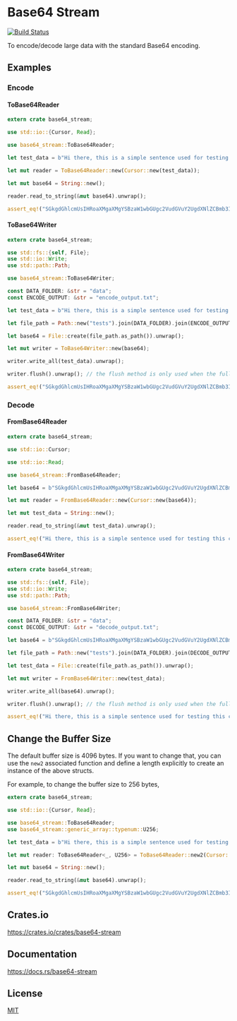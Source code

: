 Base64 Stream
====================

[![Build Status](https://travis-ci.org/magiclen/base64-stream.svg?branch=master)](https://travis-ci.org/magiclen/base64-stream)

To encode/decode large data with the standard Base64 encoding.

## Examples

### Encode

#### ToBase64Reader

```rust
extern crate base64_stream;

use std::io::{Cursor, Read};

use base64_stream::ToBase64Reader;

let test_data = b"Hi there, this is a simple sentence used for testing this crate. I hope all cases are correct.".to_vec();

let mut reader = ToBase64Reader::new(Cursor::new(test_data));

let mut base64 = String::new();

reader.read_to_string(&mut base64).unwrap();

assert_eq!("SGkgdGhlcmUsIHRoaXMgaXMgYSBzaW1wbGUgc2VudGVuY2UgdXNlZCBmb3IgdGVzdGluZyB0aGlzIGNyYXRlLiBJIGhvcGUgYWxsIGNhc2VzIGFyZSBjb3JyZWN0Lg==", base64);
```

#### ToBase64Writer

```rust
extern crate base64_stream;

use std::fs::{self, File};
use std::io::Write;
use std::path::Path;

use base64_stream::ToBase64Writer;

const DATA_FOLDER: &str = "data";
const ENCODE_OUTPUT: &str = "encode_output.txt";

let test_data = b"Hi there, this is a simple sentence used for testing this crate. I hope all cases are correct.".as_ref();

let file_path = Path::new("tests").join(DATA_FOLDER).join(ENCODE_OUTPUT);

let base64 = File::create(file_path.as_path()).unwrap();

let mut writer = ToBase64Writer::new(base64);

writer.write_all(test_data).unwrap();

writer.flush().unwrap(); // the flush method is only used when the full plain data has been written

assert_eq!("SGkgdGhlcmUsIHRoaXMgaXMgYSBzaW1wbGUgc2VudGVuY2UgdXNlZCBmb3IgdGVzdGluZyB0aGlzIGNyYXRlLiBJIGhvcGUgYWxsIGNhc2VzIGFyZSBjb3JyZWN0Lg==", fs::read_to_string(file_path).unwrap());
```

### Decode

#### FromBase64Reader

```rust
extern crate base64_stream;

use std::io::Cursor;

use std::io::Read;

use base64_stream::FromBase64Reader;

let base64 = b"SGkgdGhlcmUsIHRoaXMgaXMgYSBzaW1wbGUgc2VudGVuY2UgdXNlZCBmb3IgdGVzdGluZyB0aGlzIGNyYXRlLiBJIGhvcGUgYWxsIGNhc2VzIGFyZSBjb3JyZWN0Lg==".to_vec();

let mut reader = FromBase64Reader::new(Cursor::new(base64));

let mut test_data = String::new();

reader.read_to_string(&mut test_data).unwrap();

assert_eq!("Hi there, this is a simple sentence used for testing this crate. I hope all cases are correct.", test_data);
```

#### FromBase64Writer

```rust
extern crate base64_stream;

use std::fs::{self, File};
use std::io::Write;
use std::path::Path;

use base64_stream::FromBase64Writer;

const DATA_FOLDER: &str = "data";
const DECODE_OUTPUT: &str = "decode_output.txt";

let base64 = b"SGkgdGhlcmUsIHRoaXMgaXMgYSBzaW1wbGUgc2VudGVuY2UgdXNlZCBmb3IgdGVzdGluZyB0aGlzIGNyYXRlLiBJIGhvcGUgYWxsIGNhc2VzIGFyZSBjb3JyZWN0Lg==".as_ref();

let file_path = Path::new("tests").join(DATA_FOLDER).join(DECODE_OUTPUT);

let test_data = File::create(file_path.as_path()).unwrap();

let mut writer = FromBase64Writer::new(test_data);

writer.write_all(base64).unwrap();

writer.flush().unwrap(); // the flush method is only used when the full base64 data has been written

assert_eq!("Hi there, this is a simple sentence used for testing this crate. I hope all cases are correct.", fs::read_to_string(file_path).unwrap());
```

## Change the Buffer Size

The default buffer size is 4096 bytes. If you want to change that, you can use the `new2` associated function and define a length explicitly to create an instance of the above structs.

For example, to change the buffer size to 256 bytes,

```rust
extern crate base64_stream;

use std::io::{Cursor, Read};

use base64_stream::ToBase64Reader;
use base64_stream::generic_array::typenum::U256;

let test_data = b"Hi there, this is a simple sentence used for testing this crate. I hope all cases are correct.".to_vec();

let mut reader: ToBase64Reader<_, U256> = ToBase64Reader::new2(Cursor::new(test_data)).unwrap();

let mut base64 = String::new();

reader.read_to_string(&mut base64).unwrap();

assert_eq!("SGkgdGhlcmUsIHRoaXMgaXMgYSBzaW1wbGUgc2VudGVuY2UgdXNlZCBmb3IgdGVzdGluZyB0aGlzIGNyYXRlLiBJIGhvcGUgYWxsIGNhc2VzIGFyZSBjb3JyZWN0Lg==", base64);
```

## Crates.io

https://crates.io/crates/base64-stream

## Documentation

https://docs.rs/base64-stream

## License

[MIT](LICENSE)